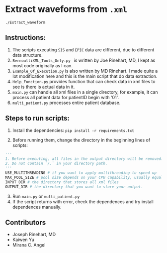 # Extract waveforms from `.xml`

`./Extract_waveform`

## Instructions:

1. The scripts executing `SIS` and `EPIC` data are different, due to different data structure.
2. `BernoulliXML_Tools_Only.py ` is written by Joe Rinehart, MD, 
    I kept as most code originally as I can.
3. `Example_Of_Execution.py` is also written by MD Rinehart. 
    I made quite a lot modification here and this is 
    the main script that do data extraction.
4. `Help_Function.py` provides function that can check data
    in xml files to see is there is actual data in it.
5. `main.py` can handle all xml files in a single directory,
    for example, it can process all patient data for patientID
    begin with '01'.
6. `multi_patient.py` processes entire patient database.

## Steps to run scripts:

1. Install the dependencies: `pip install -r requirements.txt`

2. Before running them, change the directory in the beginning lines of scripts:

  ```python
  '''
  1. Before executing, all files in the output directory will be removed. So double check the OUTPUT_DIR before you run it. 
  2. Do not contain `/.` in your directory path. 
  '''
  USE_MULTITHREADING # if you want to apply multithreading to speed up
  MAX_POOL_SIZE # pool size depends on your CPU capability, usually equals to the number of cores in computer
  INPUT_DIR # the directory that stores all xml files
  OUTPUT_DIR # the directory that you want to store your output.
  ```

3. Run `main.py` or `multi_patient.py`
4. If the script returns with error,  check the dependences and try install dependences manually.

## Contributors

- Joseph Rinehart, MD
- Kaiwen Yu
- Mirana C. Angel
